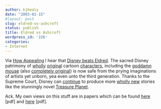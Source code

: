 ```yaml
---
author: kjhealy
date: "2003-01-15"
#layout: post
slug: eldred-vs-ashcroft
status: publish
title: Eldred vs Ashcroft
wordpress_id: '226'
categories:
- Internet
---
```


Via [How Appealing](http://appellateblog.blogspot.com/2003_01_01_appellateblog_archive.html#90188606 "How Appealing") I hear that [Disney beats Eldred](http://www.miami.com/mld/miamiherald/business/4952857.htm). The sacred Disney patrimony of [wholly](http://www.snow-white-disney.com/) [original](http://www.houseofdisney.com/cinderelly/) cartoon [characters](http://www.geocities.com/TelevisionCity/3991/robinhood.html), including the [goddamn mouse](http://www.bcdb.com/bcdb/detailed.cgi?film=3820&p=s) (also [completely original](http://www.filmsite.org/stea.html)) is now safe from the prying imaginations of artists yet unborn, yea even unto the third generation. Thanks to the Supreme Court, Disney can [continue](http://www.beautyandthebeast.com/) to produce more [wholly new](http://disney.go.com/disneypictures/neverland/) stories like the stunningly novel [Treasure Planet](http://disney.go.com/disneypictures/treasureplanet/).

Ack. My own views on this stuff are in papers which can be found [here](http://fiachra.soc.arizona.edu/files/papers/jpp.pdf) [pdf] and [here](http://fiachra.soc.arizona.edu/files/papers/culture-newecon.pdf) [pdf].
